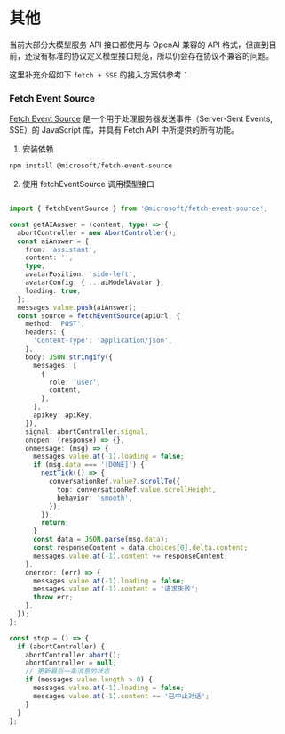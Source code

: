 # 其他

当前大部分大模型服务 API 接口都使用与 OpenAI 兼容的 API 格式，但直到目前，还没有标准的协议定义模型接口规范，所以仍会存在协议不兼容的问题。

这里补充介绍如下 `fetch + SSE` 的接入方案供参考：

### Fetch Event Source

[Fetch Event Source](https://www.npmjs.com/package/@microsoft/fetch-event-source#usage) 是一个用于处理服务器发送事件（Server-Sent Events, SSE）的 JavaScript 库，并具有 Fetch API 中所提供的所有功能。

1. 安装依赖

```bash
npm install @microsoft/fetch-event-source
```

2. 使用 fetchEventSource 调用模型接口

```typescript

import { fetchEventSource } from '@microsoft/fetch-event-source';

const getAIAnswer = (content, type) => {
  abortController = new AbortController();
  const aiAnswer = {
    from: 'assistant',
    content: '',
    type,
    avatarPosition: 'side-left',
    avatarConfig: { ...aiModelAvatar },
    loading: true,
  };
  messages.value.push(aiAnswer);
  const source = fetchEventSource(apiUrl, {
    method: 'POST',
    headers: {
      'Content-Type': 'application/json',
    },
    body: JSON.stringify({
      messages: [
        {
          role: 'user',
          content,
        },
      ],
      apikey: apiKey,
    }),
    signal: abortController.signal,
    onopen: (response) => {},
    onmessage: (msg) => {
      messages.value.at(-1).loading = false;
      if (msg.data === '[DONE]') {
        nextTick(() => {
          conversationRef.value?.scrollTo({
            top: conversationRef.value.scrollHeight,
            behavior: 'smooth',
          });
        });
        return;
      }
      const data = JSON.parse(msg.data);
      const responseContent = data.choices[0].delta.content;
      messages.value.at(-1).content += responseContent;
    },
    onerror: (err) => {
      messages.value.at(-1).loading = false;
      messages.value.at(-1).content = '请求失败';
      throw err;
    },
  });
};

const stop = () => {
  if (abortController) {
    abortController.abort();
    abortController = null;
    // 更新最后一条消息的状态
    if (messages.value.length > 0) {
      messages.value.at(-1).loading = false;
      messages.value.at(-1).content += '已中止对话';
    }
  }
};
```
